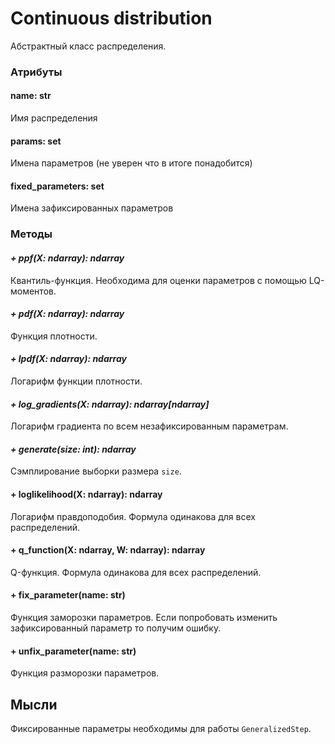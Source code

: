 # Continuous distribution

Абстрактный класс распределения.



### Атрибуты

#### name: str

Имя распределения



#### params: set

Имена параметров (не уверен что в итоге понадобится)



#### fixed_parameters: set

Имена зафиксированных параметров



### Методы

#### *+ ppf(X: ndarray): ndarray*

Квантиль-функция. Необходима для оценки параметров с помощью LQ-моментов.



#### *+ pdf(X: ndarray): ndarray*

Функция плотности. 



#### *+ lpdf(X: ndarray): ndarray*

Логарифм функции плотности.



#### *+ log_gradients(X: ndarray): ndarray[ndarray]*

Логарифм градиента по всем незафиксированным параметрам.



#### *+ generate(size: int): ndarray*

Сэмплирование выборки размера `size`.



#### + loglikelihood(X: ndarray): ndarray

Логарифм правдоподобия. Формула одинакова для всех распределений.



#### + q_function(X: ndarray, W: ndarray): ndarray

Q-функция. Формула одинакова для всех распределений.



#### + fix_parameter(name: str)

Функция заморозки параметров. Если попробовать изменить зафиксированный параметр то получим ошибку.



#### + unfix_parameter(name: str)

Функция разморозки параметров.



## Мысли

Фиксированные параметры необходимы для работы `GeneralizedStep`.







